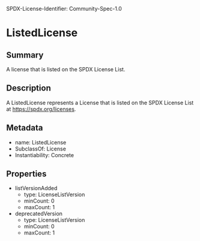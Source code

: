 SPDX-License-Identifier: Community-Spec-1.0

# ListedLicense

## Summary

A license that is listed on the SPDX License List.

## Description

A ListedLicense represents a License that is listed on the SPDX License List
at https://spdx.org/licenses.

## Metadata

- name: ListedLicense
- SubclassOf: License
- Instantiability: Concrete

## Properties

- listVersionAdded
  - type: LicenseListVersion
  - minCount: 0
  - maxCount: 1
- deprecatedVersion
  - type: LicenseListVersion
  - minCount: 0
  - maxCount: 1

